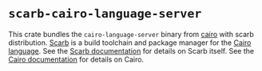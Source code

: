 # `scarb-cairo-language-server`

This crate bundles the `cairo-language-server` binary from [cairo](https://github.com/starkware-libs/cairo/) with scarb
distribution.
[Scarb](https://docs.swmansion.com/scarb) is a build toolchain and package manager for
the [Cairo language](https://www.cairo-lang.org/).
See the [Scarb documentation](https://docs.swmansion.com/scarb/docs.html) for details on
Scarb itself.
See the [Cairo documentation](https://www.cairo-lang.org/docs) for details on Cairo.
